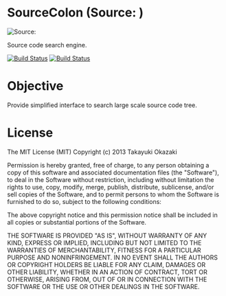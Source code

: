 # SourceColon (Source: )

![Source:](https://raw.github.com/watermint/SourceColon/master/doc/icon-64.png)

Source code search engine.

[![Build Status](https://travis-ci.org/watermint/SourceColon)](https://travis-ci.org/watermint/SourceColon.png)
[![Build Status](https://buildhive.cloudbees.com/job/watermint/job/SourceColon/badge/icon)](https://buildhive.cloudbees.com/job/watermint/job/SourceColon/)

# Objective

Provide simplified interface to search large scale source code tree.

# License

The MIT License (MIT) Copyright (c) 2013 Takayuki Okazaki

Permission is hereby granted, free of charge, to any person obtaining a copy of this software and associated documentation files (the "Software"), to deal in the Software without restriction, including without limitation the rights to use, copy, modify, merge, publish, distribute, sublicense, and/or sell copies of the Software, and to permit persons to whom the Software is furnished to do so, subject to the following conditions:

The above copyright notice and this permission notice shall be included in all copies or substantial portions of the Software.

THE SOFTWARE IS PROVIDED "AS IS", WITHOUT WARRANTY OF ANY KIND, EXPRESS OR IMPLIED, INCLUDING BUT NOT LIMITED TO THE WARRANTIES OF MERCHANTABILITY, FITNESS FOR A PARTICULAR PURPOSE AND NONINFRINGEMENT. IN NO EVENT SHALL THE AUTHORS OR COPYRIGHT HOLDERS BE LIABLE FOR ANY CLAIM, DAMAGES OR OTHER LIABILITY, WHETHER IN AN ACTION OF CONTRACT, TORT OR OTHERWISE, ARISING FROM, OUT OF OR IN CONNECTION WITH THE SOFTWARE OR THE USE OR OTHER DEALINGS IN THE SOFTWARE.


